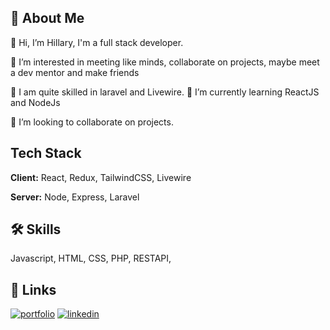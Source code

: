 
## 🚀 About Me

👋 Hi, I’m Hillary, I'm a full stack developer. 

👀 I’m interested in meeting like minds, collaborate on projects, maybe meet a dev mentor and make friends

👀 I am quite skilled in laravel and Livewire. 🌱 I’m currently learning ReactJS and NodeJs

💞️ I’m looking to collaborate on projects.


## Tech Stack

**Client:** React, Redux, TailwindCSS, Livewire

**Server:** Node, Express, Laravel


## 🛠 Skills
Javascript, HTML, CSS, PHP, RESTAPI, 


## 🔗 Links
[![portfolio](https://img.shields.io/badge/my_portfolio-000?style=for-the-badge&logo=ko-fi&logoColor=white)](#) 
[![linkedin](https://img.shields.io/badge/linkedin-0A66C2?style=for-the-badge&logo=linkedin&logoColor=white)](https://www.linkedin.com/in/hillary-sylvester-o/)

